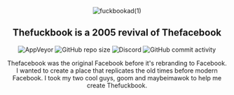 <div align="center">
  
  ![fuckbookad(1)](https://user-images.githubusercontent.com/73002678/116800544-1b210380-aad0-11eb-923d-a395728679ff.png)
  
  <h2>Thefuckbook is a 2005 revival of Thefacebook</h2>
  
  <img alt="AppVeyor" src="https://img.shields.io/appveyor/build/thefuckbook/thefuckbook?style=plastic"> <img alt="GitHub repo size" src="https://img.shields.io/github/repo-size/thefuckbook/thefuckbook?style=plastic"> <img alt="Discord" src="https://img.shields.io/discord/836720012722438154?color=7289da&label=discord"> <img alt="GitHub commit activity" src="https://img.shields.io/github/commit-activity/w/thefuckbook/thefuckbook">
  
  Thefacebook was the original Facebook before it's rebranding to Facebook. I wanted to create a place that replicates the old times before modern Facebook. I took my two cool guys, goom and maybeimawok to help me create Thefuckbook.
  
</div>
